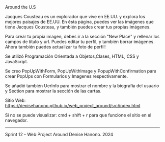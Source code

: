 Around the U.S

Jacques Cousteau es un explorador que vive en EE.UU. y explora los mejores paisajes de EE.UU.
En ésta página, puedes ver las imágenes que tiene Jacques Cousteau, y también puedes crear tus propias imágenes.

Para crear tu propia imagen, debes ir a la sección "New Place" y rellenar los campos de título y url.
Puedes editar tu perfil, y también borrar imágenes. 
Ahora también puedes actualizar tu foto de perfil! 

Se utilizó Programación Orientada a Objetos,Clases, HTML, CSS y JavaScript. 

Se creo PopUpWithForm, PopUpWithImage y PopupWithConfirmation para crear PopUps con Formularios y Imagenes respectivamente.

Se añadió también UerInfo para mostrar el nombre y la biografía del usuario y Section para mostrar la sección de las cartas. 

Sitio Web:  https://denisehanono.github.io/web_project_around/src/index.html

Si no se puede visualizar: 
cmd + shift + r para que funcione el sitio en el navegador.
_____________

Sprint 12 - Web Project Around
Denise Hanono. 2024